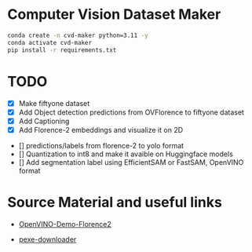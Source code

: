 # Computer Vision Dataset Maker

```bash
conda create -n cvd-maker python=3.11 -y
conda activate cvd-maker
pip install -r requirements.txt
```

# TODO
- [x] Make fiftyone dataset
- [x] Add Object detection predictions from OVFlorence to fiftyone dataset
- [x] Add Captioning
- [x] Add Florence-2 embeddings and visualize it on 2D
- [] predictions/labels from florence-2 to yolo format
- [] Quantization to int8 and make it avaible on Huggingface models
- [] Add segmentation label using EfficientSAM or FastSAM, OpenVINO format

# Source Material and useful links

- [OpenVINO-Demo-Florence2](https://github.com/openvinotoolkit/openvino_notebooks/blob/latest/notebooks/florence2/florence2.ipynb)

- [pexe-downloader](https://github.com/Gabriellgpc/pexel-downloader)